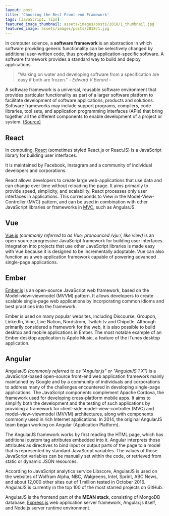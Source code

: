 ```yaml
---
layout: post
title: 'Choosing the Best Front-end Framework'
tags: [JavaScript, Tips]
featured_image_thumbnail: assets/images/posts/2018/1_thumbnail.jpg
featured_image: assets/images/posts/2018/1.jpg
---
```


In computer science, a **software framework** is an abstraction in which software providing generic functionality can be selectively changed by additional user-written code, thus providing application-specific software. A software framework provides a standard way to build and deploy applications.

<!--more-->

> "Walking on water and developing software from a specification are easy if both are frozen." <cite>- Edward V Berard -</cite>

A software framework is a universal, reusable software environment that provides particular functionality as part of a larger software platform to facilitate development of software applications, products and solutions. Software frameworks may include support programs, compilers, code libraries, tool sets, and application programming interfaces (APIs) that bring together all the different components to enable development of a project or system. [(Source)](https://en.wikipedia.org/wiki/Software_framework)

## React

In computing, [React](https://reactjs.org/) (sometimes styled React.js or ReactJS) is a JavaScript library for building user interfaces.

It is maintained by Facebook, Instagram and a community of individual developers and corporations.

React allows developers to create large web-applications that use data and can change over time without reloading the page. It aims primarily to provide speed, simplicity, and scalability. React processes only user interfaces in applications. This corresponds to View in the Model-View-Controller (MVC) pattern, and can be used in combination with other JavaScript libraries or frameworks in [MVC](https://en.wikipedia.org/wiki/Model%E2%80%93view%E2%80%93controller), such as AngularJS.

## Vue

[Vue.js](https://vuejs.org/) _(commonly referred to as Vue; pronounced /vjuː/, like view)_ is an open-source progressive JavaScript framework for building user interfaces. Integration into projects that use other JavaScript libraries is made easy with Vue because it is designed to be incrementally adoptable. Vue can also function as a web application framework capable of powering advanced single-page applications.

## Ember

[Ember.js](https://emberjs.com/) is an open-source JavaScript web framework, based on the Model–view–viewmodel (MVVM) pattern. It allows developers to create scalable single-page web applications by incorporating common idioms and best practices into the framework.

Ember is used on many popular websites, including Discourse, Groupon, LinkedIn, Vine, Live Nation, Nordstrom, Twitch.tv and Chipotle. Although primarily considered a framework for the web, it is also possible to build desktop and mobile applications in Ember. The most notable example of an Ember desktop application is Apple Music, a feature of the iTunes desktop application.

## Angular

AngularJS _(commonly referred to as "Angular.js" or "AngularJS 1.X")_ is a JavaScript-based open-source front-end web application framework mainly maintained by Google and by a community of individuals and corporations to address many of the challenges encountered in developing single-page applications. The JavaScript components complement Apache Cordova, the framework used for developing cross-platform mobile apps. It aims to simplify both the development and the testing of such applications by providing a framework for client-side model–view–controller (MVC) and model–view–viewmodel (MVVM) architectures, along with components commonly used in rich Internet applications. In 2014, the original AngularJS team began working on Angular (Application Platform).

The AngularJS framework works by first reading the HTML page, which has additional custom tag attributes embedded into it. Angular interprets those attributes as directives to bind input or output parts of the page to a model that is represented by standard JavaScript variables. The values of those JavaScript variables can be manually set within the code, or retrieved from static or dynamic JSON resources.

According to JavaScript analytics service Libscore, AngularJS is used on the websites of Wolfram Alpha, NBC, Walgreens, Intel, Sprint, ABC News, and about 12,000 other sites out of 1 million tested in October 2016. AngularJS is currently in the top 100 of the most starred projects on GitHub.

AngularJS is the frontend part of the **MEAN stack**, consisting of MongoDB database, [Express.js](https://expressjs.com/) web application server framework, Angular.js itself, and Node.js server runtime environment.
